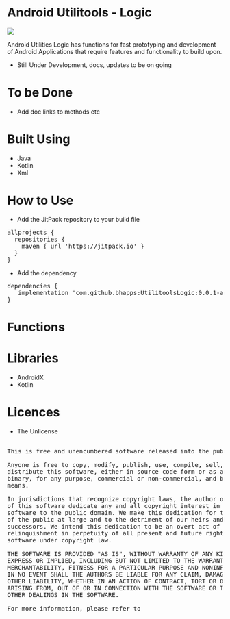 # Android Utilitools - Logic

[![](https://jitpack.io/v/bhapps/UtilitoolsLogic.svg)](https://jitpack.io/#bhapps/UtilitoolsLogic)

Android Utilities Logic has functions for fast prototyping and development of Android Applications that require features and functionality to build upon.
* Still Under Development, docs, updates to be on going

# To be Done

* Add doc links to methods etc

# Built Using

* Java
* Kotlin
* Xml

# How to Use

* Add the JitPack repository to your build file 

<pre>
allprojects {
  repositories {
    maven { url 'https://jitpack.io' }
  }
}
</pre>

* Add the dependency

<pre>
dependencies {
   implementation 'com.github.bhapps:UtilitoolsLogic:0.0.1-alpha'
}
</pre>

# Functions

# Libraries

* AndroidX
* Kotlin

# Licences

* The Unlicense

<pre>

This is free and unencumbered software released into the public domain.

Anyone is free to copy, modify, publish, use, compile, sell, or
distribute this software, either in source code form or as a compiled
binary, for any purpose, commercial or non-commercial, and by any
means.

In jurisdictions that recognize copyright laws, the author or authors
of this software dedicate any and all copyright interest in the
software to the public domain. We make this dedication for the benefit
of the public at large and to the detriment of our heirs and
successors. We intend this dedication to be an overt act of
relinquishment in perpetuity of all present and future rights to this
software under copyright law.

THE SOFTWARE IS PROVIDED "AS IS", WITHOUT WARRANTY OF ANY KIND,
EXPRESS OR IMPLIED, INCLUDING BUT NOT LIMITED TO THE WARRANTIES OF
MERCHANTABILITY, FITNESS FOR A PARTICULAR PURPOSE AND NONINFRINGEMENT.
IN NO EVENT SHALL THE AUTHORS BE LIABLE FOR ANY CLAIM, DAMAGES OR
OTHER LIABILITY, WHETHER IN AN ACTION OF CONTRACT, TORT OR OTHERWISE,
ARISING FROM, OUT OF OR IN CONNECTION WITH THE SOFTWARE OR THE USE OR
OTHER DEALINGS IN THE SOFTWARE.

For more information, please refer to <http://unlicense.org>

</pre>


